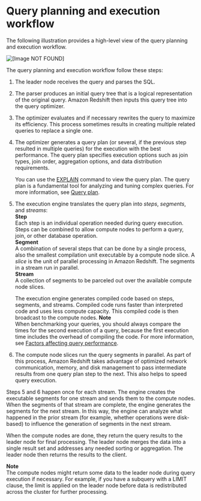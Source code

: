# Query planning and execution workflow<a name="c-query-planning"></a>

The following illustration provides a high\-level view of the query planning and execution workflow\.

![\[Image NOT FOUND\]](http://docs.aws.amazon.com/redshift/latest/dg/images/07-QueryPlanning.png)

The query planning and execution workflow follow these steps:

1. The leader node receives the query and parses the SQL\.

1. The parser produces an initial query tree that is a logical representation of the original query\. Amazon Redshift then inputs this query tree into the query optimizer\.

1. The optimizer evaluates and if necessary rewrites the query to maximize its efficiency\. This process sometimes results in creating multiple related queries to replace a single one\.

1. The optimizer generates a query plan \(or several, if the previous step resulted in multiple queries\) for the execution with the best performance\. The query plan specifies execution options such as join types, join order, aggregation options, and data distribution requirements\. 

   You can use the [EXPLAIN](r_EXPLAIN.md) command to view the query plan\. The query plan is a fundamental tool for analyzing and tuning complex queries\. For more information, see [Query plan](c-the-query-plan.md)\.

1. The execution engine translates the query plan into *steps*, *segments*, and *streams*:  
**Step**  
Each step is an individual operation needed during query execution\. Steps can be combined to allow compute nodes to perform a query, join, or other database operation\.  
**Segment**  
A combination of several steps that can be done by a single process, also the smallest compilation unit executable by a compute node slice\. A *slice* is the unit of parallel processing in Amazon Redshift\. The segments in a stream run in parallel\.  
**Stream**  
A collection of segments to be parceled out over the available compute node slices\.

   The execution engine generates compiled code based on steps, segments, and streams\. Compiled code runs faster than interpreted code and uses less compute capacity\. This compiled code is then broadcast to the compute nodes\.
**Note**  
When benchmarking your queries, you should always compare the times for the second execution of a query, because the first execution time includes the overhead of compiling the code\. For more information, see [Factors affecting query performance](c-query-performance.md)\.

1. The compute node slices run the query segments in parallel\. As part of this process, Amazon Redshift takes advantage of optimized network communication, memory, and disk management to pass intermediate results from one query plan step to the next\. This also helps to speed query execution\.

Steps 5 and 6 happen once for each stream\. The engine creates the executable segments for one stream and sends them to the compute nodes\. When the segments of that stream are complete, the engine generates the segments for the next stream\. In this way, the engine can analyze what happened in the prior stream \(for example, whether operations were disk\-based\) to influence the generation of segments in the next stream\.

When the compute nodes are done, they return the query results to the leader node for final processing\. The leader node merges the data into a single result set and addresses any needed sorting or aggregation\. The leader node then returns the results to the client\.

**Note**  
The compute nodes might return some data to the leader node during query execution if necessary\. For example, if you have a subquery with a LIMIT clause, the limit is applied on the leader node before data is redistributed across the cluster for further processing\.